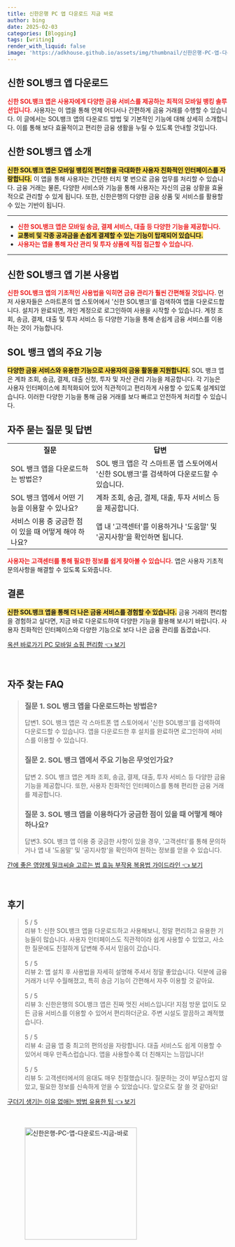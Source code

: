 ```yaml
---
title: 신한은행 PC 앱 다운로드 지금 바로
author: bing
date: 2025-02-03
categories: [Blogging]
tags: [writing]
render_with_liquid: false
image: 'https://adkhouse.github.io/assets/img/thumbnail/신한은행-PC-앱-다운로드-지금-바로.webp'
---
```



<h2 id='신한-SOL뱅크-앱-다운로드'>신한 SOL뱅크 앱 다운로드</h2>

<p><b><span style="color: #ee2323;">신한 SOL뱅크 앱은 사용자에게 다양한 금융 서비스를 제공하는 최적의 모바일 뱅킹 솔루션입니다.</span></b> 사용자는 이 앱을 통해 언제 어디서나 간편하게 금융 거래를 수행할 수 있습니다. 이 글에서는 SOL뱅크 앱의 다운로드 방법 및 기본적인 기능에 대해 상세히 소개합니다. 이를 통해 보다 효율적이고 편리한 금융 생활을 누릴 수 있도록 안내할 것입니다.</p>

<h2 id='신한-SOL뱅크-앱-소개'>신한 SOL뱅크 앱 소개</h2>

<p><b><span style="background-color: #ffe066;">신한 SOL뱅크 앱은 모바일 뱅킹의 편리함을 극대화한 사용자 친화적인 인터페이스를 자랑합니다.</span></b> 이 앱을 통해 사용자는 간단한 터치 몇 번으로 금융 업무를 처리할 수 있습니다. 금융 거래는 물론, 다양한 서비스와 기능을 통해 사용자는 자신의 금융 상황을 효율적으로 관리할 수 있게 됩니다. 또한, 신한은행의 다양한 금융 상품 및 서비스를 활용할 수 있는 기반이 됩니다.</p>

<hr />

<ul>
    <li><b><span style="color: #ee2323;">신한 SOL뱅크 앱은 모바일 송금, 결제 서비스, 대출 등 다양한 기능을 제공합니다.</span></b></li>
    <li><b><span style="background-color: #ffe066;">교통비 및 각종 공과금을 손쉽게 결제할 수 있는 기능이 탑재되어 있습니다.</span></b></li>
    <li><b><span style="color: #ee2323;">사용자는 앱을 통해 자산 관리 및 투자 상품에 직접 접근할 수 있습니다.</span></b></li>
</ul>

<hr />

<h2 id='신한-SOL뱅크-앱-기본-사용법'>신한 SOL뱅크 앱 기본 사용법</h2>

<p><b><span style="color: #ee2323;">신한 SOL뱅크 앱의 기초적인 사용법을 익히면 금융 관리가 훨씬 간편해질 것입니다.</span></b> 먼저 사용자들은 스마트폰의 앱 스토어에서 '신한 SOL뱅크'를 검색하여 앱을 다운로드합니다. 설치가 완료되면, 개인 계정으로 로그인하여 사용을 시작할 수 있습니다. 계정 조회, 송금, 결제, 대출 및 투자 서비스 등 다양한 기능을 통해 손쉽게 금융 서비스를 이용하는 것이 가능합니다.</p>

<h2 id='SOL-뱅크-앱-주요-기능'>SOL 뱅크 앱의 주요 기능</h2>

<p><b><span style="background-color: #ffe066;">다양한 금융 서비스와 유용한 기능으로 사용자의 금융 활동을 지원합니다.</span></b> SOL 뱅크 앱은 계좌 조회, 송금, 결제, 대출 신청, 투자 및 자산 관리 기능을 제공합니다. 각 기능은 사용자 인터페이스에 최적화되어 있어 직관적이고 편리하게 사용할 수 있도록 설계되었습니다. 이러한 다양한 기능을 통해 금융 거래를 보다 빠르고 안전하게 처리할 수 있습니다.</p>

<h2 id='자주-묻는-질문-및-답변'>자주 묻는 질문 및 답변</h2>

<table>
    <tr>
        <td style="text-align: center; height: 17px;"><b>질문</b></td>
        <td style="text-align: center; height: 17px;"><b>답변</b></td>
    </tr>
    <tr>
        <td>SOL 뱅크 앱을 다운로드하는 방법은?</td>
        <td>SOL 뱅크 앱은 각 스마트폰 앱 스토어에서 '신한 SOL뱅크'를 검색하여 다운로드할 수 있습니다.</td>
    </tr>
    <tr>
        <td>SOL 뱅크 앱에서 어떤 기능을 이용할 수 있나요?</td>
        <td>계좌 조회, 송금, 결제, 대출, 투자 서비스 등을 제공합니다.</td>
    </tr>
    <tr>
        <td>서비스 이용 중 궁금한 점이 있을 때 어떻게 해야 하나요?</td>
        <td>앱 내 '고객센터'를 이용하거나 '도움말' 및 '공지사항'을 확인하면 됩니다.</td>
    </tr>
</table>

<p><b><span style="color: #ee2323;">사용자는 고객센터를 통해 필요한 정보를 쉽게 찾아볼 수 있습니다.</span></b> 앱은 사용자 기초적 문의사항을 해결할 수 있도록 도와줍니다.</p>

<h2 id='결론'>결론</h2>

<p><b><span style="background-color: #ffe066;">신한 SOL뱅크 앱을 통해 더 나은 금융 서비스를 경험할 수 있습니다.</span></b> 금융 거래의 편리함을 경험하고 싶다면, 지금 바로 다운로드하여 다양한 기능을 활용해 보시기 바랍니다. 사용자 친화적인 인터페이스와 다양한 기능으로 보다 나은 금융 관리를 돕겠습니다.</p>


<p><a class="click-button" title="옥션 바로가기 PC 모바일 쇼핑 편리함" href="https://adkhouse.github.io/posts/%EC%98%A5%EC%85%98-%EB%B0%94%EB%A1%9C%EA%B0%80%EA%B8%B0-PC-%EB%AA%A8%EB%B0%94%EC%9D%BC-%EC%87%BC%ED%95%91-%ED%8E%B8%EB%A6%AC%ED%95%A8/" rel="dofollow">옥션 바로가기 PC 모바일 쇼핑 편리함 👈 보기</a></p><br>
<h2 id='자주_찾는_FAQ'>자주 찾는 FAQ</h2>
<div itemscope="" itemtype="https://schema.org/FAQPage"> 
<blockquote> 
<div itemscope="" itemprop="mainEntity" itemtype="https://schema.org/Question"> 
<h3 itemprop="name">질문 1. SOL 뱅크 앱을 다운로드하는 방법은?</h3> 
<div itemscope="" itemprop="acceptedAnswer" itemtype="https://schema.org/Answer"> 
<span itemprop="text"> 
<p>답변1. SOL 뱅크 앱은 각 스마트폰 앱 스토어에서 '신한 SOL뱅크'를 검색하여 다운로드할 수 있습니다. 앱을 다운로드한 후 설치를 완료하면 로그인하여 서비스를 이용할 수 있습니다.</p> 
</span> 
</div> 
</div> 
<div itemscope="" itemprop="mainEntity" itemtype="https://schema.org/Question"> 
<h3 itemprop="name">질문 2. SOL 뱅크 앱에서 주요 기능은 무엇인가요?</h3> 
<div itemscope="" itemprop="acceptedAnswer" itemtype="https://schema.org/Answer"> 
<span itemprop="text"> 
<p>답변 2. SOL 뱅크 앱은 계좌 조회, 송금, 결제, 대출, 투자 서비스 등 다양한 금융 기능을 제공합니다. 또한, 사용자 친화적인 인터페이스를 통해 편리한 금융 거래를 제공합니다.</p> 
</span> 
</div> 
</div> 
<div itemscope="" itemprop="mainEntity" itemtype="https://schema.org/Question"> 
<h3 itemprop="name">질문 3. SOL 뱅크 앱을 이용하다가 궁금한 점이 있을 때 어떻게 해야 하나요?</h3> 
<div itemscope="" itemprop="acceptedAnswer" itemtype="https://schema.org/Answer"> 
<span itemprop="text"> 
<p>답변3. SOL 뱅크 앱 이용 중 궁금한 사항이 있을 경우, '고객센터'를 통해 문의하거나 앱 내 '도움말' 및 '공지사항'을 확인하여 원하는 정보를 얻을 수 있습니다.</p> 
</span> 
</div> 
</div> 
</blockquote> 
</div>
<p><a class="click-button" title="간에 좋은 영양제 밀크씨슬 고르는 법 효능 부작용 복용법 가이드라인" href="https://adkhouse.github.io/posts/%EA%B0%84%EC%97%90-%EC%A2%8B%EC%9D%80-%EC%98%81%EC%96%91%EC%A0%9C-%EB%B0%80%ED%81%AC%EC%94%A8%EC%8A%AC-%EA%B3%A0%EB%A5%B4%EB%8A%94-%EB%B2%95-%ED%9A%A8%EB%8A%A5-%EB%B6%80%EC%9E%91%EC%9A%A9-%EB%B3%B5%EC%9A%A9%EB%B2%95-%EA%B0%80%EC%9D%B4%EB%93%9C%EB%9D%BC%EC%9D%B8/" rel="dofollow">간에 좋은 영양제 밀크씨슬 고르는 법 효능 부작용 복용법 가이드라인 👈 보기</a></p><br>
<h2 id='후기'>후기</h2>
<div itemscope itemtype="https://schema.org/Product">
  <blockquote>
  <div itemprop="review" itemscope itemtype="https://schema.org/Review">
      <div itemprop="reviewRating" itemscope itemtype="https://schema.org/Rating"> <span itemprop="ratingValue">5</span> / <span itemprop="bestRating">5</span> </div>
      <span itemprop="reviewBody">리뷰 1: 신한 SOL뱅크 앱을 다운로드하고 사용해보니, 정말 편리하고 유용한 기능들이 많습니다. 사용자 인터페이스도 직관적이라 쉽게 사용할 수 있었고, 사소한 질문에도 친절하게 답변해 주셔서 믿음이 갔습니다.</span>
  </div>
  <br>
  <div itemprop="review" itemscope itemtype="https://schema.org/Review">
      <div itemprop="reviewRating" itemscope itemtype="https://schema.org/Rating"> <span itemprop="ratingValue">5</span> / <span itemprop="bestRating">5</span> </div>
      <span itemprop="reviewBody">리뷰 2: 앱 설치 후 사용법을 자세히 설명해 주셔서 정말 좋았습니다. 덕분에 금융 거래가 너무 수월해졌고, 특히 송금 기능이 간편해서 자주 이용할 것 같아요.</span>
  </div>
  <br>
  <div itemprop="review" itemscope itemtype="https://schema.org/Review">
      <div itemprop="reviewRating" itemscope itemtype="https://schema.org/Rating"> <span itemprop="ratingValue">5</span> / <span itemprop="bestRating">5</span> </div>
      <span itemprop="reviewBody">리뷰 3: 신한은행의 SOL뱅크 앱은 진짜 멋진 서비스입니다! 지점 방문 없이도 모든 금융 서비스를 이용할 수 있어서 편리하더군요. 주변 시설도 깔끔하고 쾌적했습니다.</span>
  </div>
  <br>
  <div itemprop="review" itemscope itemtype="https://schema.org/Review">
      <div itemprop="reviewRating" itemscope itemtype="https://schema.org/Rating"> <span itemprop="ratingValue">5</span> / <span itemprop="bestRating">5</span> </div>
      <span itemprop="reviewBody">리뷰 4: 금융 앱 중 최고의 편의성을 자랑합니다. 대출 서비스도 쉽게 이용할 수 있어서 매우 만족스럽습니다. 앱을 사용할수록 더 친해지는 느낌입니다!</span>
  </div>
  <br>
  <div itemprop="review" itemscope itemtype="https://schema.org/Review">
      <div itemprop="reviewRating" itemscope itemtype="https://schema.org/Rating"> <span itemprop="ratingValue">5</span> / <span itemprop="bestRating">5</span> </div>
      <span itemprop="reviewBody">리뷰 5: 고객센터에서의 응대도 매우 친절했습니다. 질문하는 것이 부담스럽지 않았고, 필요한 정보를 신속하게 얻을 수 있었습니다. 앞으로도 잘 쓸 것 같아요!</span>
  </div>
  </blockquote>
</div>
<p><a class="click-button" title="구더기 생기는 이유 없애는 방법 유용한 팁" href="https://adkhouse.github.io/posts/%EA%B5%AC%EB%8D%94%EA%B8%B0-%EC%83%9D%EA%B8%B0%EB%8A%94-%EC%9D%B4%EC%9C%A0-%EC%97%86%EC%95%A0%EB%8A%94-%EB%B0%A9%EB%B2%95-%EC%9C%A0%EC%9A%A9%ED%95%9C-%ED%8C%81/" rel="dofollow">구더기 생기는 이유 없애는 방법 유용한 팁 👈 보기</a></p><br>
<figure class="image"><img src="https://adkhouse.github.io/assets/img/thumbnail/신한은행-PC-앱-다운로드-지금-바로.webp" alt="신한은행-PC-앱-다운로드-지금-바로" width="256" height="256"></figure>